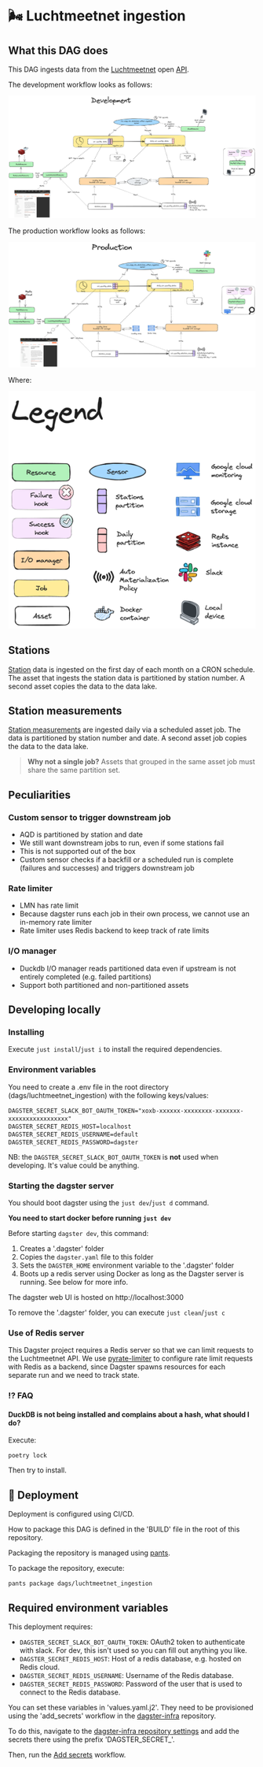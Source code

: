 # 🌬️ Luchtmeetnet ingestion

## What this DAG does

This DAG ingests data from the [Luchtmeetnet](https://www.luchtmeetnet.nl/) open [API](https://api-docs.luchtmeetnet.nl/).

The development workflow looks as follows:

![](./architecture/luchtmeetnet_ingestion_dev.png)

The production workflow looks as follows:

![](./architecture/luchtmeetnet_ingestion_prod.png)

Where:

![](./architecture/legend.png)

## Stations

[Station](https://api-docs.luchtmeetnet.nl/#7a6126f0-95c9-45f6-9552-6d97c9a418bf) data is ingested on the first day of each month on a CRON schedule. The asset that ingests the station data is partitioned by station number. A second asset copies the data to the data lake.

## Station measurements

[Station measurements](https://api-docs.luchtmeetnet.nl/#6ac38ef4-5d43-4d9b-b0b9-69b2d00e6f4c) are ingested daily via a scheduled asset job. The data is partitioned by station number and date. A second asset job copies the data to the data lake.

> **Why not a single job?** Assets that grouped in the same asset job must share the same partition set.

## Peculiarities

### Custom sensor to trigger downstream job

- AQD is partitioned by station and date
- We still want downstream jobs to run, even if some stations fail
- This is not supported out of the box
- Custom sensor checks if a backfill or a scheduled run is complete (failures and successes) and triggers downstream job

### Rate limiter

- LMN has rate limit
- Because dagster runs each job in their own process, we cannot use an in-memory rate limiter
- Rate limiter uses Redis backend to keep track of rate limits

### I/O manager

- Duckdb I/O manager reads partitioned data even if upstream is not entirely completed (e.g. failed partitions)
- Support both partitioned and non-partitioned assets

## Developing locally

### Installing

Execute `just install`/`just i` to install the required dependencies.

### Environment variables

You need to create a .env file in the root directory (dags/luchtmeetnet_ingestion) with the following keys/values:

```
DAGSTER_SECRET_SLACK_BOT_OAUTH_TOKEN="xoxb-xxxxxx-xxxxxxxx-xxxxxxx-xxxxxxxxxxxxxxxxx"
DAGSTER_SECRET_REDIS_HOST=localhost
DAGSTER_SECRET_REDIS_USERNAME=default
DAGSTER_SECRET_REDIS_PASSWORD=dagster
```

NB: the `DAGSTER_SECRET_SLACK_BOT_OAUTH_TOKEN` is **not** used when developing. It's value could be anything.

### Starting the dagster server

You should boot dagster using the `just dev`/`just d` command.

**You need to start docker before running `just dev`**

Before starting `dagster dev`, this command:

1. Creates a '.dagster' folder
2. Copies the `dagster.yaml` file to this folder
3. Sets the `DAGSTER_HOME` environment variable to the '.dagster' folder
4. Boots up a redis server using Docker as long as the Dagster server is running. See below for more info.

The dagster web UI is hosted on http://localhost:3000

To remove the '.dagster' folder, you can execute `just clean`/`just c`

### Use of Redis server

This Dagster project requires a Redis server so that we can limit requests to the Luchtmeetnet API. We use [pyrate-limiter](https://pypi.org/project/pyrate-limiter/) to configure rate limit requests with Redis as a backend, since Dagster spawns resources for each separate run and we need to track state.

### ⁉️ FAQ

#### DuckDB is not being installed and complains about a hash, what should I do?

Execute:

```shell
poetry lock
```

Then try to install.

## 🚀 Deployment

Deployment is configured using CI/CD.

How to package this DAG is defined in the 'BUILD' file in the root of this repository.

Packaging the repository is managed using [pants](https://www.pantsbuild.org/).

To package the repository, execute:

```shell
pants package dags/luchtmeetnet_ingestion
```

## Required environment variables

This deployment requires:

- `DAGSTER_SECRET_SLACK_BOT_OAUTH_TOKEN`: OAuth2 token to authenticate with slack. For dev, this isn't used so you can fill out anything you like.
- `DAGSTER_SECRET_REDIS_HOST`: Host of a redis database, e.g. hosted on Redis cloud.
- `DAGSTER_SECRET_REDIS_USERNAME`: Username of the Redis database.
- `DAGSTER_SECRET_REDIS_PASSWORD`: Password of the user that is used to connect to the Redis database.

You can set these variables in 'values.yaml.j2'. They need to be provisioned using the 'add_secrets' workflow in the [dagster-infra](https://github.com/JasperHG90/dagster-infra) repository.

To do this, navigate to the [dagster-infra repository settings](https://github.com/JasperHG90/dagster-infra/settings/secrets/actions) and add the secrets there using the prefix 'DAGSTER_SECRET_'.

Then, run the [Add secrets](https://github.com/JasperHG90/dagster-infra/actions/workflows/add_secrets.yml) workflow.
